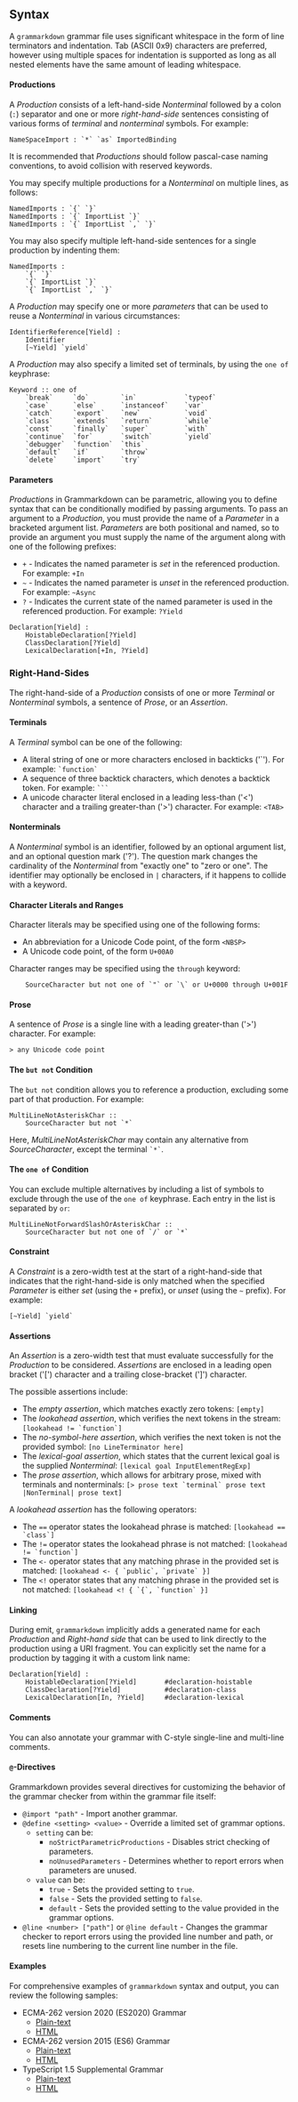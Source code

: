 ## Syntax

A `grammarkdown` grammar file uses significant whitespace in the form of line terminators and indentation. Tab (ASCII 0x9) characters are preferred,
however using multiple spaces for indentation is supported as long as all nested elements have the same amount of leading whitespace.

#### Productions

A *Production* consists of a left-hand-side *Nonterminal* followed by a colon (`:`) separator and one or more *right-hand-side* sentences consisting of
various forms of *terminal* and *nonterminal* symbols. For example:

```grammarkdown
NameSpaceImport : `*` `as` ImportedBinding
```

It is recommended that *Productions* should follow pascal-case naming conventions, to avoid collision with reserved keywords.

You may specify multiple productions for a *Nonterminal* on multiple lines, as follows:

```grammarkdown
NamedImports : `{` `}`
NamedImports : `{` ImportList `}`
NamedImports : `{` ImportList `,` `}`
```

You may also specify multiple left-hand-side sentences for a single production by indenting them:

```grammarkdown
NamedImports :
    `{` `}`
    `{` ImportList `}`
    `{` ImportList `,` `}`
```

A *Production* may specify one or more *parameters* that can be used to reuse a *Nonterminal* in various circumstances:

```grammarkdown
IdentifierReference[Yield] :
    Identifier
    [~Yield] `yield`
```

A *Production* may also specify a limited set of terminals, by using the `one of` keyphrase:

```grammarkdown
Keyword :: one of
	`break`		`do`		`in`			`typeof`
	`case`		`else`		`instanceof`	`var`
	`catch`		`export`	`new`			`void`
	`class`		`extends`	`return`		`while`
	`const`		`finally`	`super`			`with`
	`continue`	`for`		`switch`		`yield`
	`debugger`	`function`	`this`
	`default`	`if`		`throw`
	`delete`	`import`	`try`
```

#### Parameters

*Productions* in Grammarkdown can be parametric, allowing you to define syntax that can be conditionally modified by passing arguments. To pass an argument to a *Production*, you must provide
the name of a *Parameter* in a bracketed argument list. *Parameters* are both positional and named, so to provide an argument you must supply the name of the argument along with one of the following
prefixes:

- `+` - Indicates the named parameter is *set* in the referenced production. For example: `+In`
- `~` - Indicates the named parameter is *unset* in the referenced production. For example: `~Async`
- `?` - Indicates the current state of the named parameter is used in the referenced production. For example: `?Yield`

```grammarkdown
Declaration[Yield] :
	HoistableDeclaration[?Yield]
	ClassDeclaration[?Yield]
	LexicalDeclaration[+In, ?Yield]
```

### Right-Hand-Sides

The right-hand-side of a *Production* consists of one or more *Terminal* or *Nonterminal* symbols, a sentence of *Prose*, or an *Assertion*.

#### Terminals

A *Terminal* symbol can be one of the following:

* A literal string of one or more characters enclosed in backticks ('\`'). For example: `` `function` ``
* A sequence of three backtick characters, which denotes a backtick token. For example: `` ``` ``
* A unicode character literal enclosed in a leading less-than ('<') character and a trailing greater-than ('>') character. For example: `<TAB>`

#### Nonterminals

A *Nonterminal* symbol is an identifier, followed by an optional argument list, and an optional question mark ('?'). The question mark changes the cardinality of the *Nonterminal* from "exactly one" to "zero or one".
The identifier may optionally be enclosed in `|` characters, if it happens to collide with a keyword.

#### Character Literals and Ranges

Character literals may be specified using one of the following forms:

* An abbreviation for a Unicode Code point, of the form `<NBSP>`
* A Unicode code point, of the form `U+00A0`

Character ranges may be specified using the `through` keyword:

```grammarkdown
    SourceCharacter but not one of `"` or `\` or U+0000 through U+001F
```

#### Prose

A sentence of *Prose* is a single line with a leading greater-than ('>') character. For example:

```grammarkdown
> any Unicode code point
```

#### The `but not` Condition

The `but not` condition allows you to reference a production, excluding some part of that production. For example:

```grammarkdown
MultiLineNotAsteriskChar ::
	SourceCharacter but not `*`
```

Here, *MultiLineNotAsteriskChar* may contain any alternative from *SourceCharacter*, except the terminal `` `*` ``.

#### The `one of` Condition

You can exclude multiple alternatives by including a list of symbols to exclude through the use of the `one of` keyphrase.
Each entry in the list is separated by `or`:

```grammarkdown
MultiLineNotForwardSlashOrAsteriskChar ::
	SourceCharacter but not one of `/` or `*`
```

#### Constraint

A *Constraint* is a zero-width test at the start of a right-hand-side that indicates that the right-hand-side is only matched
when the specified *Parameter* is either *set* (using the `+` prefix), or *unset* (using the `~` prefix). For example:

```grammarkdown
[~Yield] `yield`
```

#### Assertions

An *Assertion* is a zero-width test that must evaluate successfully for the *Production* to be considered.
*Assertions* are enclosed in a leading open bracket ('\[') character and a trailing close-bracket ('\]') character.

The possible assertions include:

* The *empty assertion*, which matches exactly zero tokens: `[empty]`
* The *lookahead assertion*, which verifies the next tokens in the stream: ``[lookahead != `function`]``
* The *no-symbol-here assertion*, which verifies the next token is not the provided symbol: `[no LineTerminator here]`
* The *lexical-goal assertion*, which states that the current lexical goal is the supplied *Nonterminal*: `[lexical goal InputElementRegExp]`
* The *prose assertion*, which allows for arbitrary prose, mixed with terminals and nonterminals: ``[> prose text `terminal` prose text |NonTerminal| prose text]``

A *lookahead assertion* has the following operators:

* The `==` operator states the lookahead phrase is matched: ``[lookahead == `class`]``
* The `!=` operator states the lookahead phrase is not matched: ``[lookahead != `function`]``
* The `<-` operator states that any matching phrase in the provided set is matched: ``[lookahead <- { `public`, `private` }]``
* The `<!` operator states that any matching phrase in the provided set is not matched: ``[lookahead <! { `{`, `function` }]``

#### Linking

During emit, `grammarkdown` implicitly adds a generated name for each *Production* and *Right-hand side* that can be used to
link directly to the production using a URI fragment. You can explicitly set the name for a production by tagging it with a custom link name:

```grammarkdown
Declaration[Yield] :
	HoistableDeclaration[?Yield]       #declaration-hoistable
	ClassDeclaration[?Yield]           #declaration-class
	LexicalDeclaration[In, ?Yield]     #declaration-lexical
```

#### Comments

You can also annotate your grammar with C-style single-line and multi-line comments.

#### `@`-Directives

Grammarkdown provides several directives for customizing the behavior of the grammar checker from within the grammar file itself:

- `@import "path"` - Import another grammar.
- `@define <setting> <value>` - Override a limited set of grammar options.
	- `setting` can be:
		- `noStrictParametricProductions` - Disables strict checking of parameters.
		- `noUnusedParameters` - Determines whether to report errors when parameters are unused.
	- `value` can be:
		- `true` - Sets the provided setting to `true`.
		- `false` - Sets the provided setting to `false`.
		- `default` - Sets the provided setting to the value provided in the grammar options.
- `@line <number> ["path"]` or `@line default` - Changes the grammar checker to report errors using the provided line number and path, or resets line numbering to the current line number in the file.

#### Examples

For comprehensive examples of `grammarkdown` syntax and output, you can review the following samples:

* ECMA-262 version 2020 (ES2020) Grammar
  * [Plain-text](https://github.com/rbuckton/grammarkdown/blob/master/spec/es2020.grammar)
  * [HTML](https://rbuckton.github.io/grammarkdown/es2020.html)
* ECMA-262 version 2015 (ES6) Grammar
  * [Plain-text](https://github.com/rbuckton/grammarkdown/blob/master/spec/es6.grammar)
  * [HTML](https://rbuckton.github.io/grammarkdown/es6.html)
* TypeScript 1.5 Supplemental Grammar
  * [Plain-text](https://github.com/rbuckton/grammarkdown/blob/master/spec/typescript.grammar)
  * [HTML](https://rbuckton.github.io/grammarkdown/typescript.html)
